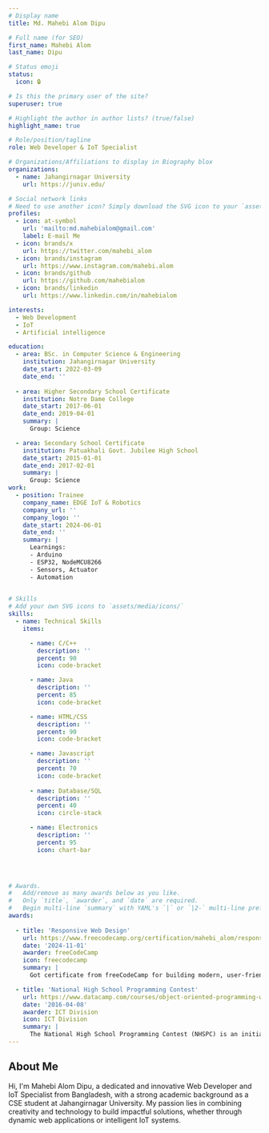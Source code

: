 ```yaml
---
# Display name
title: Md. Mahebi Alom Dipu

# Full name (for SEO)
first_name: Mahebi Alom
last_name: Dipu

# Status emoji
status:
  icon: 🔒

# Is this the primary user of the site?
superuser: true

# Highlight the author in author lists? (true/false)
highlight_name: true

# Role/position/tagline
role: Web Developer & IoT Specialist

# Organizations/Affiliations to display in Biography blox
organizations:
  - name: Jahangirnagar University
    url: https://juniv.edu/

# Social network links
# Need to use another icon? Simply download the SVG icon to your `assets/media/icons/` folder.
profiles:
  - icon: at-symbol
    url: 'mailto:md.mahebialom@gmail.com'
    label: E-mail Me
  - icon: brands/x
    url: https://twitter.com/mahebi_alom
  - icon: brands/instagram
    url: https://www.instagram.com/mahebi.alom
  - icon: brands/github
    url: https://github.com/mahebialom
  - icon: brands/linkedin
    url: https://www.linkedin.com/in/mahebialom

interests:
  - Web Development
  - IoT
  - Artificial intelligence

education:
  - area: BSc. in Computer Science & Engineering
    institution: Jahangirnagar University
    date_start: 2022-03-09
    date_end: ''
  
  - area: Higher Secondary School Certificate
    institution: Notre Dame College
    date_start: 2017-06-01
    date_end: 2019-04-01
    summary: |
      Group: Science

  - area: Secondary School Certificate
    institution: Patuakhali Govt. Jubilee High School
    date_start: 2015-01-01
    date_end: 2017-02-01
    summary: |
      Group: Science
work:
  - position: Trainee
    company_name: EDGE IoT & Robotics
    company_url: ''
    company_logo: ''
    date_start: 2024-06-01
    date_end: ''
    summary: |
      Learnings:
      - Arduino
      - ESP32, NodeMCU8266
      - Sensors, Actuator
      - Automation
      

# Skills
# Add your own SVG icons to `assets/media/icons/`
skills:
  - name: Technical Skills
    items:

      - name: C/C++
        description: ''
        percent: 90
        icon: code-bracket

      - name: Java
        description: ''
        percent: 85
        icon: code-bracket

      - name: HTML/CSS
        description: ''
        percent: 90
        icon: code-bracket

      - name: Javascript
        description: ''
        percent: 70
        icon: code-bracket
        
      - name: Database/SQL
        description: ''
        percent: 40
        icon: circle-stack

      - name: Electronics
        description: ''
        percent: 95
        icon: chart-bar
 



# Awards.
#   Add/remove as many awards below as you like.
#   Only `title`, `awarder`, and `date` are required.
#   Begin multi-line `summary` with YAML's `|` or `|2-` multi-line prefix and indent 2 spaces below.
awards:
 
  - title: 'Responsive Web Design'
    url: https://www.freecodecamp.org/certification/mahebi_alom/responsive-web-design
    date: '2024-11-01'
    awarder: freeCodeCamp
    icon: freecodecamp
    summary: |
      Got certificate from freeCodeCamp for building modern, user-friendly, and mobile-first Responsive websites.

  - title: 'National High School Programming Contest'
    url: https://www.datacamp.com/courses/object-oriented-programming-with-s3-and-r6-in-r
    date: '2016-04-08'
    awarder: ICT Division
    icon: ICT Division
    summary: |
      The National High School Programming Contest (NHSPC) is an initiative organized by the ICT Division of Bangladesh to promote programming and computational thinking among high school students.I was a participant at national level.
---
```


## About Me

Hi, I'm Mahebi Alom Dipu, a dedicated and innovative Web Developer and IoT Specialist from Bangladesh, with a strong academic background as a CSE student at Jahangirnagar University. My passion lies in combining creativity and technology to build impactful solutions, whether through dynamic web applications or intelligent IoT systems.
